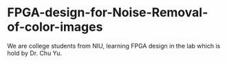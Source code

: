 # FPGA-design-for-Noise-Removal-of-color-images
We are college students from NIU, learning FPGA design in the lab which is hold by Dr. Chu Yu.
